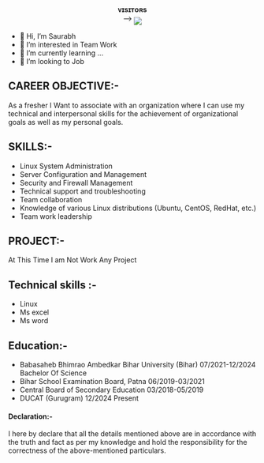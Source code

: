 <p align="center">
    <b>ᴠɪsɪᴛᴏʀs</b><br>
 -->    <img align="middle" src="https://profile-counter.glitch.me/Saurabh6003/count.svg" />
</p>





- 👋 Hi, I’m Saurabh
- 👀 I’m interested in Team Work
- 🌱 I’m currently learning ...
- 💞️ I’m looking to Job



## CAREER OBJECTIVE:-
 As a fresher I Want to associate with an organization where I can use my technical and interpersonal skills for the achievement of organizational goals as well as my personal goals.

## SKILLS:-
- Linux System Administration
- Server Configuration and Management
- Security and Firewall Management
- Technical support and troubleshooting
- Team collaboration
- Knowledge of various Linux distributions (Ubuntu, CentOS, RedHat, etc.)
- Team work leadership

## PROJECT:-
At This Time I am Not Work Any Project


## Technical skills :-
- Linux
- Ms excel
- Ms word



## Education:-
- Babasaheb Bhimrao Ambedkar Bihar University (Bihar)				07/2021-12/2024
  Bachelor Of Science
- Bihar School Examination Board, Patna						06/2019-03/2021
- Central Board of Secondary Education							03/2018-05/2019
- DUCAT (Gurugram) 										12/2024 Present


#### Declaration:-
I here by declare that all the details mentioned above are in accordance with the truth and fact as per my knowledge and hold the responsibility for the correctness of the above-mentioned particulars. 





<!---
Saurabh6003/aboutmyself is a ✨ special ✨ repository because its `README.md` (this file) appears on your GitHub profile.
You can click the Preview link to take a look at your changes.
--->
